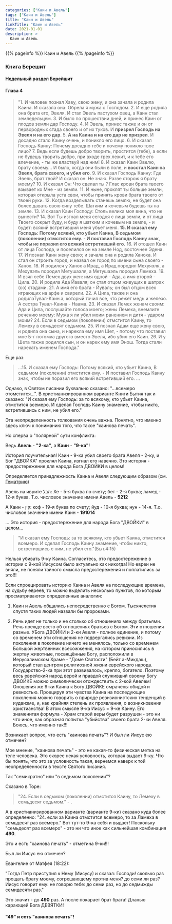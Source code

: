 ```yaml
---
categories: ["Каин и Авель"]
tags: ["Каин и Авель"]
title: "Каин и Авель"
linkTitle: "Каин и Авель"
date: 2021-01-01
description: >
  Каин и Авель
---
```


{{% pageinfo %}}
Каин и Авель
{{% /pageinfo %}}

### Книга Берешит

#### Недельный раздел Берейшит

#### Глава 4

> "1. И человек познал Хаву, свою жену; и она зачала и родила Каина. И сказала она: Обрела я мужа с Господом. 2. И еще родила она брата его, Эвеля. И стал Эвель пастухом овец, а Каин стал земледельцем. 3. И было по прошествии дней, и принес Каин от плодов земли дар Господу. 4. И Эвель, принес также и он от первородных стада своего и от их туков. И **призрел Господь на Эвеля и на его дар**. 5. **А на Каина и на его дар не призрел**. И досадно стало Каину очень, и поникло его лицо. 6. И сказал Господь Каину: Почему досадно тебе и почему поникло твое лицо? 7. Ведь если будешь добро творить, простится (тебе), а если не будешь творить добро, при входе грех лежит, и к тебе его влечение, - ты же властвуй над ним! 8. И сказал Каин Эвелю, брату своему... И было, когда они были в поле, и **восстал Каин на Эвеля, брата своего, и убил его**. 9. И сказал Господь Каину: Где Эвель, брат твой? И сказал он: Не знаю. Разве сторож я брату моему? 10. И сказал Он: Что сделал ты ? Глас крови брата твоего взывает ко Мне - из земли. 11. И ныне, проклят ты больше земли, которая открыла уста свои, чтобы принять крови брата твоего от твоей руки. 12. Когда возделывать станешь землю, не будет она более давать свою силу тебе. Шатким и кочевым будешь ты на земле. 13. И сказал Каин Господу: Столь велика моя вина, что не вынести? 14. Вот Ты изгнал меня сегодня с лица земли, и от лица Твоего сокрыт буду, и буду я шатким и кочевым на земле, - и будет: всякий встретивший меня убьет меня. **15. И сказал ему Господь: Потому всякий, кто убьет Каина, В седьмом (поколении) отмстится ему. - И поставил Господь Каину знак, чтобы не поразил его всякий встретивший его.** 16. И отошел Каин от лица Господа, и поселился он на земле Нод, восточнее Эдена. 17. И познал Каин жену свою; и зачала она и родила Ханоха. И стал он строить город, и назвал он город по имени сына своего - Ханох. 18. И родился у Ханох а Ирад, а Ирад породил Мехуяэля, а Мехуяэль породил Метушаэля, а Метушаэль породил Лемеха. 19. И взял себе Лемех двух жен: имя одной - Ада, а имя второй - Цила. 20. И родила Ада Йаваля; он стал отцом живущих в шатрах (со) стадами. 21. А имя его брата - Йуваль; он был отцом всех играющих на арфе и свирели. 22. А Цила, также и она родилаТувал-Каин а, который точил все, что режет медь и железо. А сестра Тувал-Каина - Наама. 23. И сказал Лемех женам своим: Ада и Цила, послушайте голоса моего; жены Лемеха, внемлите речению моему: Мужа я ли убил моим ранением и дитя - ударом моим? 24. Если в седьмом (поколении) отмстится Каину, то Лемеху в семьдесят седьмом. 25. И познал Адам еще жену свою, и родила она сына, и нарекла ему имя Шет, - потому что поставил мне Б-г потомка другого вместо Эвеля, ибо убил его Каин. 26. И у Шета также родился сын, и он нарек ему имя Энош. Тогда стали нарекать именем Господа."

Еще раз:

> ...15. И сказал ему Господь: Потому всякий, кто убьет Каина, В седьмом (поколении) отмстится ему. - И поставил Господь Каину знак, чтобы не поразил его всякий встретивший его. ...


Однако, в Святом писании буквально сказано: "...всемеро отомстится...". В христианизированном варианте Книги Бытия так и сказано: "И сказал ему Господь: за то всякому, кто убьет Каина, отмстится всемеро. И сделал Господь Каину знамение, чтобы никто, встретившись с ним, не убил его."

Эта неопределенность толкования очень важна. Понятно, что именно здесь ключ к пониманию того, что такое "каинова печать".

Но сперва о "полярной" сути конфликта:

Ведь **Авель** - **"2-ка"**, а **Каин** - **"9-ка"**!

История поучительная! Каин - 9-ка убил своего брата Авеля - 2-ку, и Бог "ДВОЙКА" проклял Каина, изгнал его навечно. Это история - предостережение для народа Бога ДВОЙКИ в целом!

Определяется принадлежность Каина и Авеля следующим образом (см. [Гематрию](/docs/vektornoje-kolco/gematriya/))

Авель на иврите הבל: Хе - 5-я буква по счету; бет - 2-я буква; ламед - 12-я буква. Т.о. числовое значение имени Авель - **5212**

А Каин - קין: коф - 19-я буква по счету; йуд - 10-я буква; нун - 14-я. Т.о. числовое значение имени Каин - **191014**

... Это история - предостережение для народа Бога "ДВОЙКИ" в целом...


> "И сказал ему Господь: за то всякому, кто убьет Каина, отмстится всемеро. И сделал Господь Каину знамение, чтобы никто, встретившись с ним, не убил его."(Быт.4:15)

Нельзя убивать 9-ку Каина. Согласитесь, это предостережение в истории с 9-кой Иисусом было актуально как никогда! Но евреи не вняли, не поняли тайного смысла предостережения и поплатились за это!!!

Если спроецировать историю Каина и Авеля на последующие времена, на судьбу евреев, то можно выделить несколько пунктов, по которым просматриваются определенные аналогии:

1. Каин и Авель общались непосредственно с Богом. Тысячелетия спустя таких людей назвали бы пророками.

2. Речь идет не только и не столько об отношениях между братьями. Речь прежде всего об отношениях братьев с Богом. Эти отношения разные. УБога ДВОЙКИ и 2-ки Авеля - полное единение, и потому со временем эти отношения не подвергались ревизии. Из поколения в поколение ничего не менялось, только со временем Большой жертвенник всесожжения, на котором приносились в жертву животные, посвящённые Богу, расположили в Иерусалимском Храме - "Доме Святости" (Бейт а-Микдаш), который стал центром религиозной жизни еврейского народа. Государство-2-ка при этот развивалось, крепло, богатело. Поэтому весь еврейский народ верой и правдой служивший своему Богу ДВОЙКЕ можно символически отождествить с 2-кой Авелем!
Оношения же 9-ки Каина к Богу ДВОЙКЕ омрачены обидой и ревностью. Проецируя эти чувства Каина на последующие поколения можно говорить о природе ревизионистских тенденций в иудаизме, и, как крайняя степень их проявления, о возникновении христианства! В этом смысле 9-ка Иисус = 9-ке Каину. Его знаменитая формула - Храм старой веры будет разрушен - это ни что иное, как образная попытка "убийства" своего брата 2-ки Авеля. Боюсь, что именно так!!!

Возникает вопрос, что есть "каинова печать"? И был ли Иисус ею отмечен?

Мое мнение, "каинова печать" - это не какая-то физическая метка на теле человека. Это скорее некая условность, которая выдает 9-ку. Что бы понять, что это за условность такая, вернемся наверх к той неопределенности в тексте Святого писания.

Так "семикратно" или "в седьмом поколении"?

Сказано в Торе:

> "24. Если в седьмом (поколении) отмстится Каину, то Лемеху в семьдесят седьмом." - .

А в христианизированном варианте (варианте 9-ки) сказано куда более определенно: "24. если за Каина отмстится всемеро, то за Ламеха в семьдесят раз всемеро." Вот тут-то 9-ка себя и выдает! Поскольку "семьдесят раз всемеро" - это ни что иное как сильнейшая комбинация **490**.

Это и есть "каинова печать" - отметина 9-ки!!!

Был ли Иисус ею отмечен?

Евангелие от Матфея (18:22):

"Тогда Петр приступил к Нему (Иисусу) и сказал: Господи! сколько раз прощать брату моему, согрешающему против меня? до семи ли раз? Иисус говорит ему: не говорю тебе: до семи раз, но до седмижды семидесяти раз."

Это значит - до **490** раз. А после покарает брат брата! Дланью карающей Бога ДЕВЯТКИ!

#### **"49"** и есть "каинова печать"!
